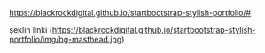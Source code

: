 
https://blackrockdigital.github.io/startbootstrap-stylish-portfolio/#

şeklin linki (https://blackrockdigital.github.io/startbootstrap-stylish-portfolio/img/bg-masthead.jpg)
